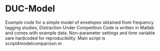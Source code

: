 # DUC-Model
Example code for a simple model of envelopes obtained from frequency tagging studies, Distraction Under Competition
Code is written in Matlab and comes with example data. Non-parameter settings and time variable sare hardcoded for reproducibility. 
Main script is script4modelcomparison.m

